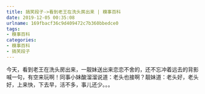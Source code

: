 ```yaml
---
title: 搞笑段子->看到老王在洗头房出来 | 糗事百科
date: 2019-12-05 00:35:08
urlname: 169fbacf36c9d409472c7b360bbedce0
tags: 
- 糗事百科
categories:
- 糗事百科
- 搞笑段子
---
```

今天，看到老王在洗头房出来，一靓妹送出来恋恋不舍的，还不忘冲着远去的背影喊一句，有空来玩啊！同事小妹酸溜溜说道：老头也接啊？靓妹道：老头好，老头好，上来快，下去早，活不多，事儿还少。。。


